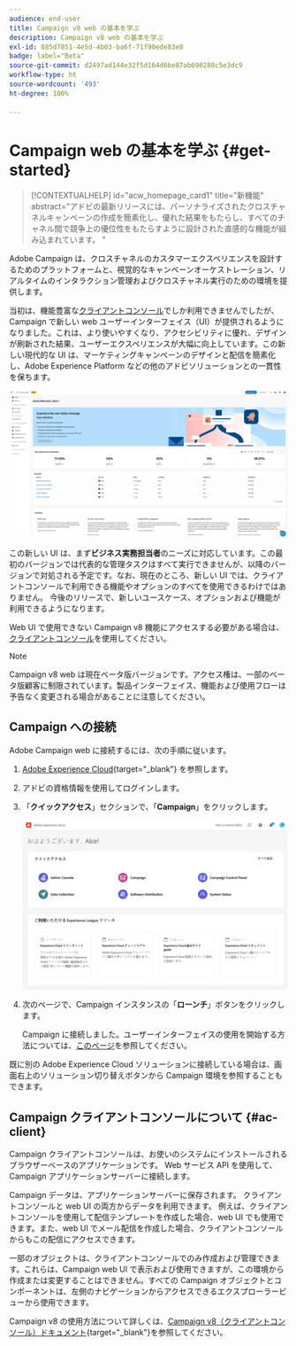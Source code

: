 ```yaml
---
audience: end-user
title: Campaign v8 web の基本を学ぶ
description: Campaign v8 web の基本を学ぶ
exl-id: 885d7851-4e5d-4b03-ba6f-71f90ede83e8
badge: label="Beta"
source-git-commit: d2497ad144e32f5d164d6be87ab690280c5e3dc9
workflow-type: ht
source-wordcount: '493'
ht-degree: 100%

---
```


# Campaign web の基本を学ぶ {#get-started}

>[!CONTEXTUALHELP]
>id="acw_homepage_card1"
>title="新機能"
>abstract="アドビの最新リリースには、パーソナライズされたクロスチャネルキャンペーンの作成を簡素化し、優れた結果をもたらし、すべてのチャネル間で競争上の優位性をもたらすように設計された直感的な機能が組み込まれています。 "


Adobe Campaign は、クロスチャネルのカスタマーエクスペリエンスを設計するためのプラットフォームと、視覚的なキャンペーンオーケストレーション、リアルタイムのインタラクション管理およびクロスチャネル実行のための環境を提供します。

当初は、機能豊富な[クライアントコンソール](#ac-client)でしか利用できませんでしたが、Campaign で新しい web ユーザーインターフェイス（UI）が提供されるようになりました。これは、より使いやすくなり、アクセシビリティに優れ、デザインが刷新された結果、ユーザーエクスペリエンスが大幅に向上しています。この新しい現代的な UI は、マーケティングキャンペーンのデザインと配信を簡素化し、Adobe Experience Platform などの他のアドビソリューションとの一貫性を保ちます。

![](assets/home.png)

この新しい UI は、まず&#x200B;**ビジネス実務担当者**&#x200B;のニーズに対応しています。この最初のバージョンでは代表的な管理タスクはすべて実行できませんが、以降のバージョンで対処される予定です。なお、現在のところ、新しい UI では、クライアントコンソールで利用できる機能やオプションのすべてを使用できるわけではありません。 今後のリリースで、新しいユースケース、オプションおよび機能が利用できるようになります。

Web UI で使用できない Campaign v8 機能にアクセスする必要がある場合は、[クライアントコンソール](#ac-client)を使用してください。


>[!NOTE]
>
>Campaign v8 web は現在ベータ版バージョンです。アクセス権は、一部のベータ版顧客に制限されています。製品インターフェイス、機能および使用フローは予告なく変更される場合があることに注意してください。

## Campaign への接続

Adobe Campaign web に接続するには、次の手順に従います。

1. [Adobe Experience Cloud](https://experience.adobe.com){target="_blank"} を参照します。
1. アドビの資格情報を使用してログインします。
1. 「**クイックアクセス**」セクションで、「**Campaign**」をクリックします。

   ![](assets/connect.png)

1. 次のページで、Campaign インスタンスの「**ローンチ**」ボタンをクリックします。

   Campaign に接続しました。ユーザーインターフェイスの使用を開始する方法については、[このページ](user-interface.md)を参照してください。

既に別の Adobe Experience Cloud ソリューションに接続している場合は、画面右上のソリューション切り替えボタンから Campaign 環境を参照することもできます。

## Campaign クライアントコンソールについて {#ac-client}

Campaign クライアントコンソールは、お使いのシステムにインストールされるブラウザーベースのアプリケーションです。 Web サービス API を使用して、Campaign アプリケーションサーバーに接続します。

Campaign データは、アプリケーションサーバーに保存されます。 クライアントコンソールと web UI の両方からデータを利用できます。 例えば、クライアントコンソールを使用して配信テンプレートを作成した場合、web UI でも使用できます。また、web UI でメール配信を作成した場合、クライアントコンソールからもこの配信にアクセスできます。

一部のオブジェクトは、クライアントコンソールでのみ作成および管理できます。これらは、Campaign web UI で表示および使用できますが、この環境から作成または変更することはできません。すべての Campaign オブジェクトとコンポーネントは、左側のナビゲーションからアクセスできるエクスプローラービューから使用できます。

Campaign v8 の使用方法について詳しくは、[Campaign v8（クライアントコンソール）ドキュメント](https://experienceleague.adobe.com/docs/campaign/campaign-v8/campaign-home.html?lang=ja){target="_blank"}を参照してください。
